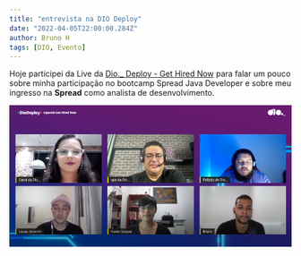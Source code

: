 ```yaml
---
title: "entrevista na DIO Deploy"
date: "2022-04-05T22:00:00.284Z"
author: Bruno H
tags: [DIO, Evento]
---
```


Hoje participei da Live da [Dio._ Deploy - Get Hired Now](https://youtu.be/3kHJAotVSV0) para falar um pouco sobre minha participação no bootcamp Spread Java Developer e sobre meu ingresso na **Spread** como analista de desenvolvimento.

![Minha participação na Live](./assets/img.png)
